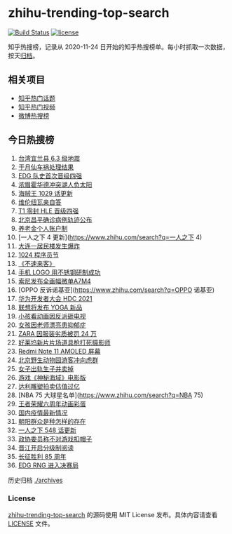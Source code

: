 # zhihu-trending-top-search

[![Build Status](https://github.com/justjavac/zhihu-trending-top-search/workflows/ci/badge.svg?branch=main)](https://github.com/justjavac/zhihu-trending-top-search/actions)
[![license](https://img.shields.io/github/license/justjavac/zhihu-trending-top-search)](https://github.com/justjavac/zhihu-trending-top-search/blob/main/LICENSE)

知乎热搜榜，记录从 2020-11-24 日开始的知乎热搜榜单。每小时抓取一次数据，按天[归档](./archives)。

## 相关项目

- [知乎热门话题](https://github.com/justjavac/zhihu-trending-hot-questions)
- [知乎热门视频](https://github.com/justjavac/zhihu-trending-hot-video)
- [微博热搜榜](https://github.com/justjavac/weibo-trending-hot-search)

## 今日热搜榜

<!-- BEGIN -->
<!-- 最后更新时间 Sun Oct 24 2021 18:08:05 GMT+0800 (China Standard Time) -->

1. [台湾宜兰县 6.3 级地震](https://www.zhihu.com/search?q=台湾地震)
1. [于月仙车祸处理结果](https://www.zhihu.com/search?q=于月仙)
1. [EDG 队史首次晋级四强](https://www.zhihu.com/search?q=edg)
1. [浓眉霍华德冲突湖人负太阳](https://www.zhihu.com/search?q=湖人)
1. [海贼王 1029 话更新](https://www.zhihu.com/search?q=海贼王)
1. [维伦纽瓦亲自答](https://www.zhihu.com/search?q=维伦纽瓦)
1. [T1 零封 HLE 晋级四强](https://www.zhihu.com/search?q=T1)
1. [北京昌平确诊病例轨迹公布](https://www.zhihu.com/search?q=北京确诊)
1. [养老金个人账户制](https://www.zhihu.com/search?q=养老金)
1. [一人之下 4 更新](https://www.zhihu.com/search?q=一人之下 4)
1. [大连一居民楼发生爆炸](https://www.zhihu.com/search?q=大连爆炸)
1. [1024 程序员节](https://www.zhihu.com/search?q=程序员节)
1. [《不速来客》](https://www.zhihu.com/search?q=不速来客)
1. [手机 LOGO 用不锈钢研制成功](https://www.zhihu.com/search?q=不锈钢logo)
1. [索尼发布全画幅微单A7M4](https://www.zhihu.com/search?q=索尼a7m4)
1. [OPPO 反诉诺基亚](https://www.zhihu.com/search?q=OPPO 诺基亚)
1. [华为开发者大会 HDC 2021](https://www.zhihu.com/search?q=华为开发者大会)
1. [联想将发布 YOGA 新品](https://www.zhihu.com/search?q=联想yoga)
1. [小孩看动画因反派砸电视](https://www.zhihu.com/search?q=动画片)
1. [女孩因老师漂亮患抑郁症](https://www.zhihu.com/search?q=9岁女孩抑郁症)
1. [ZARA 因服装劣质被罚 24 万](https://www.zhihu.com/search?q=zara)
1. [好莱坞新片片场道具枪打死摄影师](https://www.zhihu.com/search?q=好莱坞新片片场重大事故)
1. [Redmi Note 11 AMOLED 屏幕](https://www.zhihu.com/search?q=redmi)
1. [北京野生动物园游客冲向虎群](https://www.zhihu.com/search?q=北京野生动物园)
1. [女子出轨生子并卖掉](https://www.zhihu.com/search?q=女子出轨生子)
1. [游戏《神秘海域》电影版](https://www.zhihu.com/search?q=神秘海域)
1. [达利雕塑拍卖估值过亿](https://www.zhihu.com/search?q=达利)
1. [NBA 75 大球星名单](https://www.zhihu.com/search?q=NBA 75)
1. [王者荣耀六周年动画彩蛋](https://www.zhihu.com/search?q=王者荣耀六周年)
1. [国内疫情最新情况](https://www.zhihu.com/search?q=国内疫情新增)
1. [朝阳群众是种怎样的存在](https://www.zhihu.com/search?q=朝阳群众)
1. [一人之下 548 话更新](https://www.zhihu.com/search?q=一人之下)
1. [政协委员称不对游戏扣帽子](https://www.zhihu.com/search?q=网络游戏)
1. [晋江开启分级制阅读](https://www.zhihu.com/search?q=晋江分级制)
1. [长征胜利 85 周年](https://www.zhihu.com/search?q=长征胜利)
1. [EDG RNG 进入决赛局](https://www.zhihu.com/search?q=edg)

<!-- END -->

历史归档 [./archives](./archives)

### License

[zhihu-trending-top-search](https://github.com/justjavac/zhihu-trending-top-search)
的源码使用 MIT License 发布。具体内容请查看 [LICENSE](./LICENSE) 文件。
